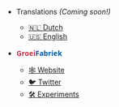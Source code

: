 <!-- _navbar.md -->

* Translations *(Coming soon!)*
  * [🇳🇱 Dutch](nl/)
  * [🇺🇸 English](/)

* <span style="font-family: 'Open Sans'; color:#cc3144;"><strong>Groei</strong></span><span style="font-family: 'Open Sans'; color:#0058a3;"><strong>Fabriek</strong></span>

  * [🕸 Website](https://groeifabriek.com/)
  * [🐦 Twitter](https://twitter.com/GroeiFabriek1)
  * [🛠 Experiments](https://groeifabriek.com/#experiments)
